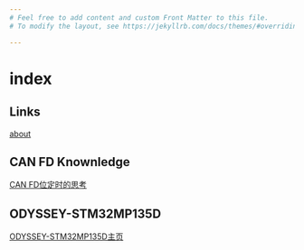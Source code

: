 ```yaml
---
# Feel free to add content and custom Front Matter to this file.
# To modify the layout, see https://jekyllrb.com/docs/themes/#overriding-theme-defaults

---
```

# index




## Links
[about](../about/)


## CAN FD Knownledge
[CAN FD位定时的思考](./CAN_FD/Bit_Timing/STM32的CAN%20FD位定时)

## ODYSSEY-STM32MP135D
[ODYSSEY-STM32MP135D主页](./ODYSSEY-STM32MP135D/index)